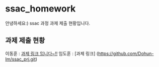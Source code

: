 # ssac_homework

안녕하세요:)
ssac 과정 과제 제출 현황입니다.

## 과제 제출 현황

이동훈 : [과제 링크 입니다~!!](https://www.github.com)
임도훈 : [과제 링크] (https://github.com/Dohun-Im/ssac_prj.git)
